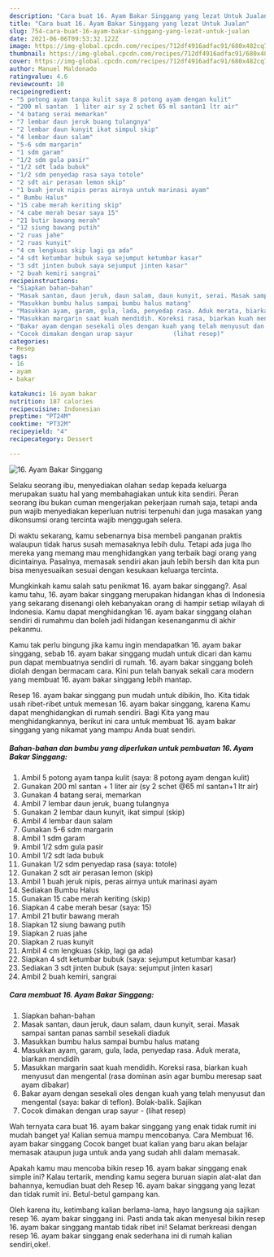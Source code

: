 ```yaml
---
description: "Cara buat 16. Ayam Bakar Singgang yang lezat Untuk Jualan"
title: "Cara buat 16. Ayam Bakar Singgang yang lezat Untuk Jualan"
slug: 754-cara-buat-16-ayam-bakar-singgang-yang-lezat-untuk-jualan
date: 2021-06-06T09:53:32.122Z
image: https://img-global.cpcdn.com/recipes/712df4916adfac91/680x482cq70/16-ayam-bakar-singgang-foto-resep-utama.jpg
thumbnail: https://img-global.cpcdn.com/recipes/712df4916adfac91/680x482cq70/16-ayam-bakar-singgang-foto-resep-utama.jpg
cover: https://img-global.cpcdn.com/recipes/712df4916adfac91/680x482cq70/16-ayam-bakar-singgang-foto-resep-utama.jpg
author: Manuel Maldonado
ratingvalue: 4.6
reviewcount: 10
recipeingredient:
- "5 potong ayam tanpa kulit saya 8 potong ayam dengan kulit"
- "200 ml santan  1 liter air sy 2 schet 65 ml santan1 ltr air"
- "4 batang serai memarkan"
- "7 lembar daun jeruk buang tulangnya"
- "2 lembar daun kunyit ikat simpul skip"
- "4 lembar daun salam"
- "5-6 sdm margarin"
- "1 sdm garam"
- "1/2 sdm gula pasir"
- "1/2 sdt lada bubuk"
- "1/2 sdm penyedap rasa saya totole"
- "2 sdt air perasan lemon skip"
- "1 buah jeruk nipis peras airnya untuk marinasi ayam"
- " Bumbu Halus"
- "15 cabe merah keriting skip"
- "4 cabe merah besar saya 15"
- "21 butir bawang merah"
- "12 siung bawang putih"
- "2 ruas jahe"
- "2 ruas kunyit"
- "4 cm lengkuas skip lagi ga ada"
- "4 sdt ketumbar bubuk saya sejumput ketumbar kasar"
- "3 sdt jinten bubuk saya sejumput jinten kasar"
- "2 buah kemiri sangrai"
recipeinstructions:
- "Siapkan bahan-bahan"
- "Masak santan, daun jeruk, daun salam, daun kunyit, serai. Masak sampai santan panas sambil sesekali diaduk"
- "Masukkan bumbu halus sampai bumbu halus matang"
- "Masukkan ayam, garam, gula, lada, penyedap rasa. Aduk merata, biarkan mendidih"
- "Masukkan margarin saat kuah mendidih. Koreksi rasa, biarkan kuah menyusut dan mengental (rasa dominan asin agar bumbu meresap saat ayam dibakar)"
- "Bakar ayam dengan sesekali oles dengan kuah yang telah menyusut dan mengental (saya: bakar di teflon). Bolak-balik. Sajikan"
- "Cocok dimakan dengan urap sayur           (lihat resep)"
categories:
- Resep
tags:
- 16
- ayam
- bakar

katakunci: 16 ayam bakar 
nutrition: 187 calories
recipecuisine: Indonesian
preptime: "PT24M"
cooktime: "PT32M"
recipeyield: "4"
recipecategory: Dessert

---
```



![16. Ayam Bakar Singgang](https://img-global.cpcdn.com/recipes/712df4916adfac91/680x482cq70/16-ayam-bakar-singgang-foto-resep-utama.jpg)

Selaku seorang ibu, menyediakan olahan sedap kepada keluarga merupakan suatu hal yang membahagiakan untuk kita sendiri. Peran seorang ibu bukan cuman mengerjakan pekerjaan rumah saja, tetapi anda pun wajib menyediakan keperluan nutrisi terpenuhi dan juga masakan yang dikonsumsi orang tercinta wajib menggugah selera.

Di waktu  sekarang, kamu sebenarnya bisa membeli panganan praktis walaupun tidak harus susah memasaknya lebih dulu. Tetapi ada juga lho mereka yang memang mau menghidangkan yang terbaik bagi orang yang dicintainya. Pasalnya, memasak sendiri akan jauh lebih bersih dan kita pun bisa menyesuaikan sesuai dengan kesukaan keluarga tercinta. 



Mungkinkah kamu salah satu penikmat 16. ayam bakar singgang?. Asal kamu tahu, 16. ayam bakar singgang merupakan hidangan khas di Indonesia yang sekarang disenangi oleh kebanyakan orang di hampir setiap wilayah di Indonesia. Kamu dapat menghidangkan 16. ayam bakar singgang olahan sendiri di rumahmu dan boleh jadi hidangan kesenanganmu di akhir pekanmu.

Kamu tak perlu bingung jika kamu ingin mendapatkan 16. ayam bakar singgang, sebab 16. ayam bakar singgang mudah untuk dicari dan kamu pun dapat membuatnya sendiri di rumah. 16. ayam bakar singgang boleh diolah dengan bermacam cara. Kini pun telah banyak sekali cara modern yang membuat 16. ayam bakar singgang lebih mantap.

Resep 16. ayam bakar singgang pun mudah untuk dibikin, lho. Kita tidak usah ribet-ribet untuk memesan 16. ayam bakar singgang, karena Kamu dapat menghidangkan di rumah sendiri. Bagi Kita yang mau menghidangkannya, berikut ini cara untuk membuat 16. ayam bakar singgang yang nikamat yang mampu Anda buat sendiri.

<!--inarticleads1-->

##### Bahan-bahan dan bumbu yang diperlukan untuk pembuatan 16. Ayam Bakar Singgang:

1. Ambil 5 potong ayam tanpa kulit (saya: 8 potong ayam dengan kulit)
1. Gunakan 200 ml santan + 1 liter air (sy 2 schet @65 ml santan+1 ltr air)
1. Gunakan 4 batang serai, memarkan
1. Ambil 7 lembar daun jeruk, buang tulangnya
1. Gunakan 2 lembar daun kunyit, ikat simpul (skip)
1. Ambil 4 lembar daun salam
1. Gunakan 5-6 sdm margarin
1. Ambil 1 sdm garam
1. Ambil 1/2 sdm gula pasir
1. Ambil 1/2 sdt lada bubuk
1. Gunakan 1/2 sdm penyedap rasa (saya: totole)
1. Gunakan 2 sdt air perasan lemon (skip)
1. Ambil 1 buah jeruk nipis, peras airnya untuk marinasi ayam
1. Sediakan  Bumbu Halus
1. Gunakan 15 cabe merah keriting (skip)
1. Siapkan 4 cabe merah besar (saya: 15)
1. Ambil 21 butir bawang merah
1. Siapkan 12 siung bawang putih
1. Siapkan 2 ruas jahe
1. Siapkan 2 ruas kunyit
1. Ambil 4 cm lengkuas (skip, lagi ga ada)
1. Siapkan 4 sdt ketumbar bubuk (saya: sejumput ketumbar kasar)
1. Sediakan 3 sdt jinten bubuk (saya: sejumput jinten kasar)
1. Ambil 2 buah kemiri, sangrai




<!--inarticleads2-->

##### Cara membuat 16. Ayam Bakar Singgang:

1. Siapkan bahan-bahan
1. Masak santan, daun jeruk, daun salam, daun kunyit, serai. Masak sampai santan panas sambil sesekali diaduk
1. Masukkan bumbu halus sampai bumbu halus matang
1. Masukkan ayam, garam, gula, lada, penyedap rasa. Aduk merata, biarkan mendidih
1. Masukkan margarin saat kuah mendidih. Koreksi rasa, biarkan kuah menyusut dan mengental (rasa dominan asin agar bumbu meresap saat ayam dibakar)
1. Bakar ayam dengan sesekali oles dengan kuah yang telah menyusut dan mengental (saya: bakar di teflon). Bolak-balik. Sajikan
1. Cocok dimakan dengan urap sayur -           (lihat resep)




Wah ternyata cara buat 16. ayam bakar singgang yang enak tidak rumit ini mudah banget ya! Kalian semua mampu mencobanya. Cara Membuat 16. ayam bakar singgang Cocok banget buat kalian yang baru akan belajar memasak ataupun juga untuk anda yang sudah ahli dalam memasak.

Apakah kamu mau mencoba bikin resep 16. ayam bakar singgang enak simple ini? Kalau tertarik, mending kamu segera buruan siapin alat-alat dan bahannya, kemudian buat deh Resep 16. ayam bakar singgang yang lezat dan tidak rumit ini. Betul-betul gampang kan. 

Oleh karena itu, ketimbang kalian berlama-lama, hayo langsung aja sajikan resep 16. ayam bakar singgang ini. Pasti anda tak akan menyesal bikin resep 16. ayam bakar singgang mantab tidak ribet ini! Selamat berkreasi dengan resep 16. ayam bakar singgang enak sederhana ini di rumah kalian sendiri,oke!.

